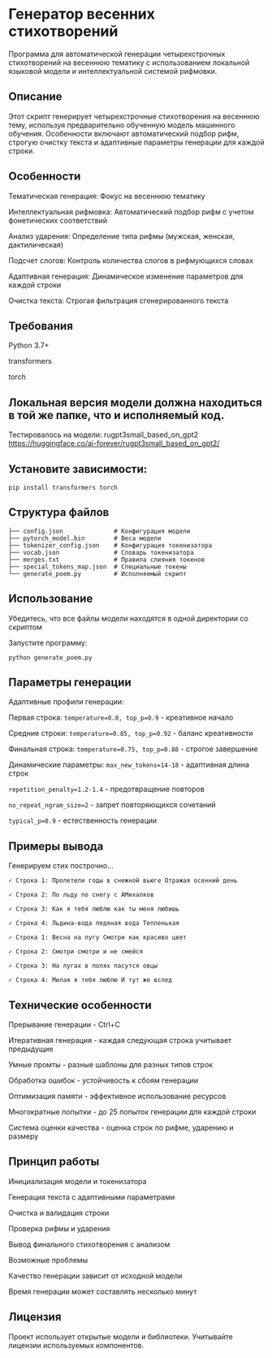 # Генератор весенних стихотворений
Программа для автоматической генерации четырехстрочных стихотворений на весеннюю тематику с использованием локальной языковой модели и интеллектуальной системой рифмовки.

## Описание
Этот скрипт генерирует четырехстрочные стихотворения на весеннюю тему, используя предварительно обученную модель машинного обучения. Особенности включают автоматический подбор рифм, строгую очистку текста и адаптивные параметры генерации для каждой строки.

## Особенности
Тематическая генерация: Фокус на весеннюю тематику

Интеллектуальная рифмовка: Автоматический подбор рифм с учетом фонетических соответствий

Анализ ударения: Определение типа рифмы (мужская, женская, дактилическая)

Подсчет слогов: Контроль количества слогов в рифмующихся словах

Адаптивная генерация: Динамическое изменение параметров для каждой строки

Очистка текста: Строгая фильтрация сгенерированного текста

## Требования
Python 3.7+

transformers

torch

## Локальная версия модели должна находиться в той же папке, что и исполняемый код. 
Тестировалось на модели: rugpt3small_based_on_gpt2
https://huggingface.co/ai-forever/rugpt3small_based_on_gpt2/

## Установите зависимости:
```
pip install transformers torch
```
## Структура файлов
```
├── config.json              # Конфигурация модели
├── pytorch_model.bin        # Веса модели
├── tokenizer_config.json    # Конфигурация токенизатора
├── vocab.json               # Словарь токенизатора
├── merges.txt               # Правила слияния токенов
├── special_tokens_map.json  # Специальные токены
└── generate_poem.py         # Исполняемый скрипт
```
## Использование
Убедитесь, что все файлы модели находятся в одной директории со скриптом

Запустите программу:
```
python generate_poem.py
```
## Параметры генерации
Адаптивные профили генерации:

Первая строка: ``` temperature=0.8, top_p=0.9 ``` - креативное начало

Средние строки: ```temperature=0.85, top_p=0.92``` - баланс креативности

Финальная строка: ```temperature=0.75, top_p=0.88``` - строгое завершение

Динамические параметры:
```max_new_tokens=14-18``` - адаптивная длина строк

```repetition_penalty=1.2-1.4``` - предотвращение повторов

```no_repeat_ngram_size=2``` - запрет повторяющихся сочетаний

```typical_p=0.9``` - естественность генерации

## Примеры вывода

Генерируем стих построчно...
```
✓ Строка 1: Пролетели годы в снежной вьюге Отражая осенний день

✓ Строка 2: По льду по снегу с АМихалков

✓ Строка 3: Как я тебя люблю как ты меня любишь

✓ Строка 4: Льдина-вода ледяная вода Тепленькая
```
```
✓ Строка 1: Весна на лугу Смотри как красиво цвет

✓ Строка 2: Смотри смотри и не смейся

✓ Строка 3: На лугах в полях пасутся овцы

✓ Строка 4: Милая я тебя люблю И тут же вслед
```
## Технические особенности

Прерывание генерации - Ctrl+C

Итеративная генерация - каждая следующая строка учитывает предыдущие

Умные промты - разные шаблоны для разных типов строк

Обработка ошибок - устойчивость к сбоям генерации

Оптимизация памяти - эффективное использование ресурсов

Многократные попытки - до 25 попыток генерации для каждой строки

Система оценки качества - оценка строк по рифме, ударению и размеру

## Принцип работы
Инициализация модели и токенизатора

Генерация текста с адаптивными параметрами

Очистка и валидация строки

Проверка рифмы и ударения

Вывод финального стихотворения с анализом

Возможные проблемы

Качество генерации зависит от исходной модели

Время генерации может составлять несколько минут

## Лицензия
Проект использует открытые модели и библиотеки. Учитывайте лицензии используемых компонентов.
